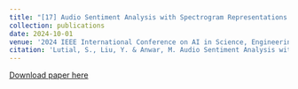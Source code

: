 ```yaml
---
title: "[17] Audio Sentiment Analysis with Spectrogram Representations and Transformer Models"
collection: publications
date: 2024-10-01
venue: '2024 IEEE International Conference on AI in Science, Engineering, and Technology (AIxSET)'
citation: 'Lutial, S., Liu, Y. & Anwar, M. Audio Sentiment Analysis with Spectrogram Representations and Transformer Models'
---
```


[Download paper here]()
